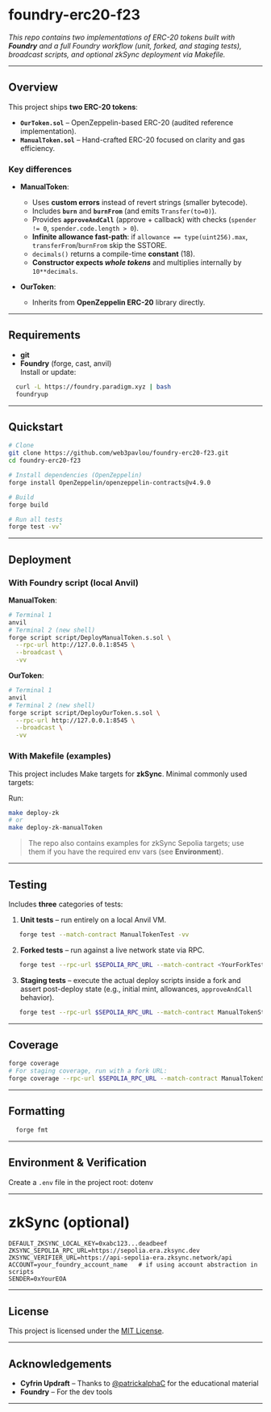 # foundry-erc20-f23

 *This repo contains two implementations of ERC-20 tokens built with **Foundry** and a full Foundry workflow (unit, forked, and staging tests), broadcast scripts, and optional zkSync deployment via Makefile.*

---

##  Overview

This project ships **two ERC-20 tokens**:

- **`OurToken.sol`** – OpenZeppelin-based ERC-20 (audited reference implementation).
- **`ManualToken.sol`** – Hand-crafted ERC-20 focused on clarity and gas efficiency.


### Key differences
- **ManualToken**:
  - Uses **custom errors** instead of revert strings (smaller bytecode).
  - Includes **`burn`** and **`burnFrom`** (and emits `Transfer(to=0)`).
  - Provides **`approveAndCall`** (approve + callback) with checks (`spender != 0`, `spender.code.length > 0`).
  - **Infinite allowance fast-path**: if `allowance == type(uint256).max`, `transferFrom`/`burnFrom` skip the SSTORE.
  - `decimals()` returns a compile-time **constant** (18).
  - **Constructor expects _whole tokens_** and multiplies internally by `10**decimals`.

- **OurToken**:
  - Inherits from **OpenZeppelin ERC-20** library directly.

---

##  Requirements

- **git**
- **Foundry** (forge, cast, anvil)  
  Install or update:
```bash
  curl -L https://foundry.paradigm.xyz | bash
  foundryup
```
---

##  Quickstart
```bash
# Clone
git clone https://github.com/web3pavlou/foundry-erc20-f23.git
cd foundry-erc20-f23

# Install dependencies (OpenZeppelin)
forge install OpenZeppelin/openzeppelin-contracts@v4.9.0

# Build
forge build 

# Run all tests
forge test -vv`
```
---

##  Deployment

### With Foundry script (local Anvil)

**ManualToken**:
```bash
# Terminal 1
anvil
# Terminal 2 (new shell)
forge script script/DeployManualToken.s.sol \
  --rpc-url http://127.0.0.1:8545 \
  --broadcast \
  -vv
```
**OurToken**:

```bash
# Terminal 1
anvil
# Terminal 2 (new shell)
forge script script/DeployOurToken.s.sol \
  --rpc-url http://127.0.0.1:8545 \
  --broadcast \
  -vv
```
### With Makefile (examples)

This project includes Make targets for **zkSync**. Minimal commonly used targets:

Run:
```bash
make deploy-zk
# or
make deploy-zk-manualToken
```
> The repo also contains examples for zkSync Sepolia targets; use them if you have the required env vars (see **Environment**).


---

##  Testing

Includes **three** categories of tests:

1. **Unit tests** – run entirely on a local Anvil VM.
```bash
   forge test --match-contract ManualTokenTest -vv
``` 
2. **Forked tests** – run against a live network state via RPC.
```bash
   forge test --rpc-url $SEPOLIA_RPC_URL --match-contract <YourForkTest> -vv
```
3. **Staging tests** – execute the actual deploy scripts inside a fork and assert post-deploy state (e.g., initial mint, allowances, `approveAndCall` behavior).
```bash
   forge test --rpc-url $SEPOLIA_RPC_URL --match-contract ManualTokenStagingTest -vv
````  
---
## Coverage

```bash
forge coverage
# For staging coverage, run with a fork URL:
forge coverage --rpc-url $SEPOLIA_RPC_URL --match-contract ManualTokenStagingTest
```
---

##  Formatting
```bash
  forge fmt
```
---

##  Environment & Verification

Create a `.env` file in the project root:
dotenv

---

# zkSync (optional)
```
DEFAULT_ZKSYNC_LOCAL_KEY=0xabc123...deadbeef
ZKSYNC_SEPOLIA_RPC_URL=https://sepolia.era.zksync.dev
ZKSYNC_VERIFIER_URL=https://api-sepolia-era.zksync.network/api
ACCOUNT=your_foundry_account_name   # if using account abstraction in scripts
SENDER=0xYourEOA
```
---

## License

This project is licensed under the [MIT License](LICENSE).

---

## Acknowledgements

* **Cyfrin Updraft** – Thanks to [@patrickalphaC](https://github.com/patrickalphaC) for the educational material
* **Foundry** – For the dev tools

---
